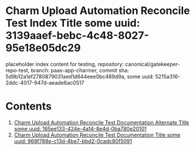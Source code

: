 # Charm Upload Automation Reconcile Test Index Title some uuid: 3139aaef-bebc-4c48-8027-95e18e05dc29
 placeholder index content for testing,  repository: canonical/gatekeeper-repo-test,  branch: paas-app-charmer,  commit sha: 5d9b12a1ef2780879031aed1d644eee0bc489d9a,  some uuid: 5215a316-2ddc-4017-947d-aeade6ac0517

# Contents

1. [Charm Upload Automation Reconcile Test Documentation Alternate Title some uuid: 165ee133-424e-4a14-8e4d-0ba780e20101](alternate-doc.md)
1. [Charm Upload Automation Reconcile Test Documentation Title some uuid: 969f788e-c13d-4be7-bbd2-0cadc80f5091](doc.md)
